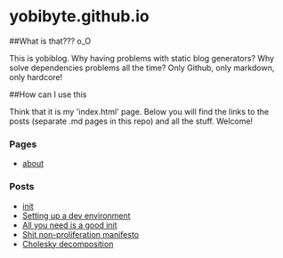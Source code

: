 # yobibyte.github.io

##What is that??? o_O

This is yobiblog. Why having problems with static blog generators? Why solve dependencies problems all the time? Only Github, only markdown, only hardcore!

##How can I use this

Think that it is my 'index.html' page. Below you will find the links to the posts (separate .md pages in this repo) and all the stuff. Welcome!

### Pages
* [about](https://github.com/yobibyte/yobiblog/blob/master/pages/about.md)

### Posts
* [init](https://github.com/yobibyte/yobiblog/blob/master/posts/init.md)
* [Setting up a dev environment](https://github.com/yobibyte/yobiblog/blob/master/posts/setting-up-a-dev-environment.md)
* [All you need is a good init](https://github.com/yobibyte/yobiblog/blob/master/posts/all-you-need-is-a-good-init.md)
* [Shit non-proliferation manifesto](https://github.com/yobibyte/yobiblog/blob/master/posts/shit-non-proliferation.md)
* [Cholesky decomposition](https://github.com/yobibyte/yobiblog/blob/master/posts/cholesky.md)

